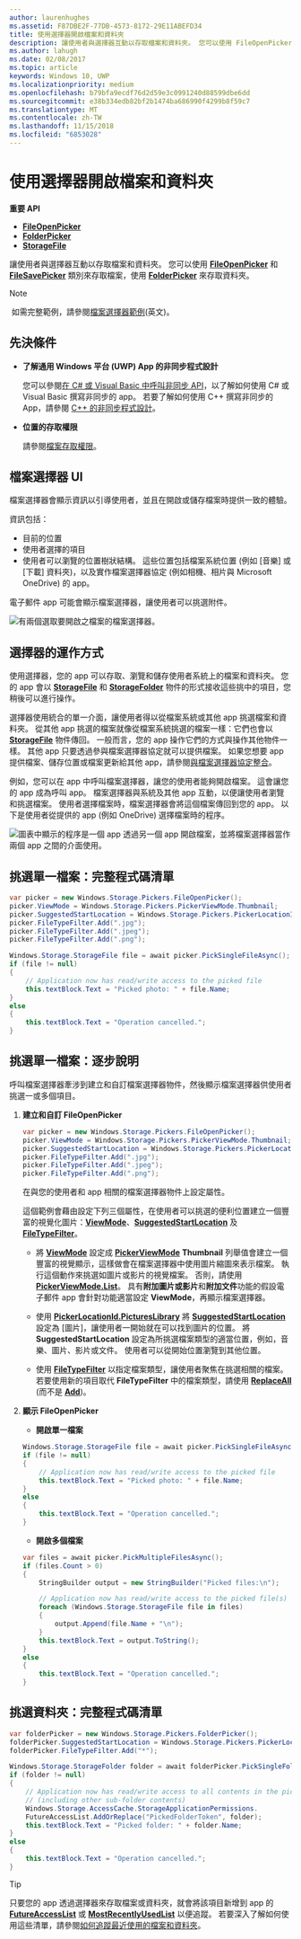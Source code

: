 ```yaml
---
author: laurenhughes
ms.assetid: F87DBE2F-77DB-4573-8172-29E11ABEFD34
title: 使用選擇器開啟檔案和資料夾
description: 讓使用者與選擇器互動以存取檔案和資料夾。 您可以使用 FileOpenPicker 和 FileSavePicker 類別來存取檔案，使用 FolderPicker 來存取資料夾。
ms.author: lahugh
ms.date: 02/08/2017
ms.topic: article
keywords: Windows 10, UWP
ms.localizationpriority: medium
ms.openlocfilehash: b79bfa9ecdf76d2d59e3c0991240d88599dbe6dd
ms.sourcegitcommit: e38b334edb82bf2b1474ba686990f4299b8f59c7
ms.translationtype: MT
ms.contentlocale: zh-TW
ms.lasthandoff: 11/15/2018
ms.locfileid: "6853028"
---
```

# <a name="open-files-and-folders-with-a-picker"></a>使用選擇器開啟檔案和資料夾

**重要 API**

-   [**FileOpenPicker**](https://msdn.microsoft.com/library/windows/apps/br207847)
-   [**FolderPicker**](https://msdn.microsoft.com/library/windows/apps/br207881)
-   [**StorageFile**](https://msdn.microsoft.com/library/windows/apps/br227171)

讓使用者與選擇器互動以存取檔案和資料夾。 您可以使用 [**FileOpenPicker**](https://msdn.microsoft.com/library/windows/apps/br207847) 和 [**FileSavePicker**](https://msdn.microsoft.com/library/windows/apps/br207871) 類別來存取檔案，使用 [**FolderPicker**](https://msdn.microsoft.com/library/windows/apps/br207881) 來存取資料夾。

> [!NOTE]
> 如需完整範例，請參閱[檔案選擇器範例](http://go.microsoft.com/fwlink/p/?linkid=619994)(英文)。

## <a name="prerequisites"></a>先決條件


-   **了解通用 Windows 平台 (UWP) App 的非同步程式設計**

    您可以參閱[在 C# 或 Visual Basic 中呼叫非同步 API](https://msdn.microsoft.com/library/windows/apps/mt187337)，以了解如何使用 C# 或 Visual Basic 撰寫非同步的 app。 若要了解如何使用 C++ 撰寫非同步的 App，請參閱 [C++ 的非同步程式設計](https://msdn.microsoft.com/library/windows/apps/mt187334)。

-   **位置的存取權限**

    請參閱[檔案存取權限](file-access-permissions.md)。

## <a name="file-picker-ui"></a>檔案選擇器 UI


檔案選擇器會顯示資訊以引導使用者，並且在開啟或儲存檔案時提供一致的體驗。

資訊包括：

-   目前的位置
-   使用者選擇的項目
-   使用者可以瀏覽的位置樹狀結構。 這些位置包括檔案系統位置 (例如 [音樂] 或 [下載] 資料夾)，以及實作檔案選擇器協定 (例如相機、相片與 Microsoft OneDrive) 的 app。

電子郵件 app 可能會顯示檔案選擇器，讓使用者可以挑選附件。

![有兩個選取要開啟之檔案的檔案選擇器。](images/picker-multifile-600px.png)

## <a name="how-pickers-work"></a>選擇器的運作方式


使用選擇器，您的 app 可以存取、瀏覽和儲存使用者系統上的檔案和資料夾。 您的 app 會以 [**StorageFile**](https://msdn.microsoft.com/library/windows/apps/br227171) 和 [**StorageFolder**](https://msdn.microsoft.com/library/windows/apps/br227230) 物件的形式接收這些挑中的項目，您稍後可以進行操作。

選擇器使用統合的單一介面，讓使用者得以從檔案系統或其他 app 挑選檔案和資料夾。 從其他 app 挑選的檔案就像從檔案系統挑選的檔案一樣：它們也會以 [**StorageFile**](https://msdn.microsoft.com/library/windows/apps/br227171) 物件傳回。 一般而言，您的 app 操作它們的方式與操作其他物件一樣。 其他 app 只要透過參與檔案選擇器協定就可以提供檔案。 如果您想要 app 提供檔案、儲存位置或檔案更新給其他 app，請參閱[與檔案選擇器協定整合](https://msdn.microsoft.com/library/windows/apps/hh465192)。

例如，您可以在 app 中呼叫檔案選擇器，讓您的使用者能夠開啟檔案。 這會讓您的 app 成為呼叫 app。 檔案選擇器與系統及其他 app 互動，以便讓使用者瀏覽和挑選檔案。 使用者選擇檔案時，檔案選擇器會將這個檔案傳回到您的 app。 以下是使用者從提供的 app (例如 OneDrive) 選擇檔案時的程序。

![圖表中顯示的程序是一個 app 透過另一個 app 開啟檔案，並將檔案選擇器當作兩個 app 之間的介面使用。](images/app-to-app-diagram-600px.png)

## <a name="pick-a-single-file-complete-code-listing"></a>挑選單一檔案：完整程式碼清單


```cs
var picker = new Windows.Storage.Pickers.FileOpenPicker();
picker.ViewMode = Windows.Storage.Pickers.PickerViewMode.Thumbnail;
picker.SuggestedStartLocation = Windows.Storage.Pickers.PickerLocationId.PicturesLibrary;
picker.FileTypeFilter.Add(".jpg");
picker.FileTypeFilter.Add(".jpeg");
picker.FileTypeFilter.Add(".png");

Windows.Storage.StorageFile file = await picker.PickSingleFileAsync();
if (file != null)
{
    // Application now has read/write access to the picked file
    this.textBlock.Text = "Picked photo: " + file.Name;
}
else
{
    this.textBlock.Text = "Operation cancelled.";
}
```

## <a name="pick-a-single-file-step-by-step"></a>挑選單一檔案：逐步說明


呼叫檔案選擇器牽涉到建立和自訂檔案選擇器物件，然後顯示檔案選擇器供使用者挑選一或多個項目。

1.  **建立和自訂 FileOpenPicker**

    ```cs
    var picker = new Windows.Storage.Pickers.FileOpenPicker();
    picker.ViewMode = Windows.Storage.Pickers.PickerViewMode.Thumbnail;
    picker.SuggestedStartLocation = Windows.Storage.Pickers.PickerLocationId.PicturesLibrary;
    picker.FileTypeFilter.Add(".jpg");
    picker.FileTypeFilter.Add(".jpeg");
    picker.FileTypeFilter.Add(".png");
    ```
    在與您的使用者和 app 相關的檔案選擇器物件上設定屬性。

    這個範例會藉由設定下列三個屬性，在使用者可以挑選的便利位置建立一個豐富的視覺化圖片：[**ViewMode**](https://msdn.microsoft.com/library/windows/apps/br207855)、[**SuggestedStartLocation**](https://msdn.microsoft.com/library/windows/apps/br207854) 及 [**FileTypeFilter**](https://msdn.microsoft.com/library/windows/apps/br207850)。

    -   將 [**ViewMode**](https://msdn.microsoft.com/library/windows/apps/br207855) 設定成 [**PickerViewMode**](https://msdn.microsoft.com/library/windows/apps/xaml/windows.storage.pickers.pickerviewmode.aspx#thumbnail) **Thumbnail** 列舉值會建立一個豐富的視覺顯示，這樣做會在檔案選擇器中使用圖片縮圖來表示檔案。 執行這個動作來挑選如圖片或影片的視覺檔案。 否則，請使用 [**PickerViewMode.List**](https://msdn.microsoft.com/library/windows/apps/xaml/windows.storage.pickers.pickerviewmode.aspx#list)。 具有**附加圖片或影片**和**附加文件**功能的假設電子郵件 app 會針對功能適當設定 **ViewMode**，再顯示檔案選擇器。

    -   使用 [**PickerLocationId.PicturesLibrary**](https://msdn.microsoft.com/library/windows/apps/br207854) 將 [**SuggestedStartLocation**](https://msdn.microsoft.com/library/windows/apps/br207890) 設定為 [圖片]，讓使用者一開始就在可以找到圖片的位置。 將 **SuggestedStartLocation** 設定為所挑選檔案類型的適當位置，例如，音樂、圖片、影片或文件。 使用者可以從開始位置瀏覽到其他位置。

    -   使用 [**FileTypeFilter**](https://msdn.microsoft.com/library/windows/apps/br207850) 以指定檔案類型，讓使用者聚焦在挑選相關的檔案。 若要使用新的項目取代 **FileTypeFilter** 中的檔案類型，請使用 [**ReplaceAll**](https://msdn.microsoft.com/library/windows/apps/br207844) (而不是 [**Add**](https://msdn.microsoft.com/library/windows/apps/br207834))。

2.  **顯示 FileOpenPicker**

    - **開啟單一檔案**

    ```cs
    Windows.Storage.StorageFile file = await picker.PickSingleFileAsync();
    if (file != null)
    {
        // Application now has read/write access to the picked file
        this.textBlock.Text = "Picked photo: " + file.Name;
    }
    else
    {
        this.textBlock.Text = "Operation cancelled.";
    }
    ```

    - **開啟多個檔案**  

    ```cs
    var files = await picker.PickMultipleFilesAsync();
    if (files.Count > 0)
    {
        StringBuilder output = new StringBuilder("Picked files:\n");

        // Application now has read/write access to the picked file(s)
        foreach (Windows.Storage.StorageFile file in files)
        {
            output.Append(file.Name + "\n");
        }
        this.textBlock.Text = output.ToString();
    }
    else
    {
        this.textBlock.Text = "Operation cancelled.";
    }
    ```

## <a name="pick-a-folder-complete-code-listing"></a>挑選資料夾：完整程式碼清單


```cs
var folderPicker = new Windows.Storage.Pickers.FolderPicker();
folderPicker.SuggestedStartLocation = Windows.Storage.Pickers.PickerLocationId.Desktop;
folderPicker.FileTypeFilter.Add("*");

Windows.Storage.StorageFolder folder = await folderPicker.PickSingleFolderAsync();
if (folder != null)
{
    // Application now has read/write access to all contents in the picked folder
    // (including other sub-folder contents)
    Windows.Storage.AccessCache.StorageApplicationPermissions.
    FutureAccessList.AddOrReplace("PickedFolderToken", folder);
    this.textBlock.Text = "Picked folder: " + folder.Name;
}
else
{
    this.textBlock.Text = "Operation cancelled.";
}
```

> [!TIP]
> 只要您的 app 透過選擇器來存取檔案或資料夾，就會將該項目新增到 app 的 [**FutureAccessList**](https://msdn.microsoft.com/library/windows/apps/br207457) 或 [**MostRecentlyUsedList**](https://msdn.microsoft.com/library/windows/apps/br207458) 以便追蹤。 若要深入了解如何使用這些清單，請參閱[如何追蹤最近使用的檔案和資料夾](how-to-track-recently-used-files-and-folders.md)。